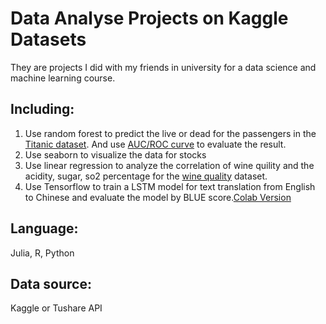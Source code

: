 # Data Analyse Projects on Kaggle Datasets
They are projects I did with my friends in university for a data science and machine learning course.
## Including:
1. Use random forest to predict the live or dead for the passengers in the [Titanic dataset](https://www.kaggle.com/brendan45774/test-file). And use [AUC/ROC curve](https://www.analyticsvidhya.com/blog/2020/06/auc-roc-curve-machine-learning/) to evaluate the result.
2. Use seaborn to visualize the data for stocks
3. Use linear regression to analyze the correlation of wine quility and the acidity, sugar, so2 percentage for the [wine quality](https://www.kaggle.com/danielpanizzo/wine-quality) dataset.
4. Use Tensorflow to train a LSTM model for text translation from English to Chinese and evaluate the model by BLUE score.[Colab Version](https://colab.research.google.com/drive/1ws4Dk6f-WULnCEbsQL-rwna9tNiUu6tH?usp=sharing)

## Language:
Julia, R, Python
## Data source:
Kaggle or Tushare API
